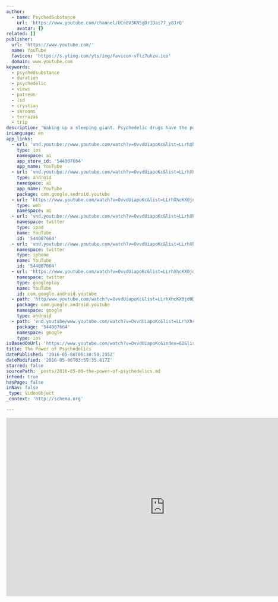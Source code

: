 ```yaml
---
author:
  - name: PsychedSubstance
    url: 'https://www.youtube.com/channel/UCn8V3KNSgDr1Dai77_y8JrQ'
    avatar: {}
related: []
publisher:
  url: 'https://www.youtube.com/'
  name: YouTube
  favicon: 'https://s.ytimg.com/yts/img/favicon-vflz7uhzw.ico'
  domain: www.youtube.com
keywords:
  - psychedsubstance
  - duration
  - psychedelic
  - views
  - patreon
  - lsd
  - crystian
  - shrooms
  - terrazas
  - trip
description: 'Waking up a sleeping giant. Psychedelic drugs have the potential to Wake You Up! Like us on Facebook: http://tinyurl.com/pg9lrat Support us on Patreon: https://www.patreon.com/psychedsubstance Thank you so much to everyone supporting us on Patreon!'
inLanguage: en
app_links:
  - url: 'vnd.youtube://www.youtube.com/watch?v=OvvdUiapoKc&list=LLrhXhcKX0jd0Dt-drNWQ_HA&index=62&feature=applinks'
    type: ios
    namespace: ai
    app_store_id: '544007664'
    app_name: YouTube
  - url: 'vnd.youtube://www.youtube.com/watch?v=OvvdUiapoKc&list=LLrhXhcKX0jd0Dt-drNWQ_HA&index=62&feature=applinks'
    type: android
    namespace: ai
    app_name: YouTube
    package: com.google.android.youtube
  - url: 'https://www.youtube.com/watch?v=OvvdUiapoKc&list=LLrhXhcKX0jd0Dt-drNWQ_HA&index=62&feature=applinks'
    type: web
    namespace: ai
  - url: 'vnd.youtube://www.youtube.com/watch?v=OvvdUiapoKc&list=LLrhXhcKX0jd0Dt-drNWQ_HA&index=62&feature=applinks'
    namespace: twitter
    type: ipad
    name: YouTube
    id: '544007664'
  - url: 'vnd.youtube://www.youtube.com/watch?v=OvvdUiapoKc&list=LLrhXhcKX0jd0Dt-drNWQ_HA&index=62&feature=applinks'
    namespace: twitter
    type: iphone
    name: YouTube
    id: '544007664'
  - url: 'https://www.youtube.com/watch?v=OvvdUiapoKc&list=LLrhXhcKX0jd0Dt-drNWQ_HA&index=62'
    namespace: twitter
    type: googleplay
    name: YouTube
    id: com.google.android.youtube
  - path: 'http/www.youtube.com/watch?v=OvvdUiapoKc&list=LLrhXhcKX0jd0Dt-drNWQ_HA&index=62'
    package: com.google.android.youtube
    namespace: google
    type: android
  - path: 'vnd.youtube/www.youtube.com/watch?v=OvvdUiapoKc&list=LLrhXhcKX0jd0Dt-drNWQ_HA&index=62'
    package: '544007664'
    namespace: google
    type: ios
isBasedOnUrl: 'https://www.youtube.com/watch?v=OvvdUiapoKc&index=62&list=LLrhXhcKX0jd0Dt-drNWQ_HA'
title: The Power of Psychedelics
datePublished: '2016-05-08T06:30:50.235Z'
dateModified: '2016-05-06T03:59:35.817Z'
starred: false
sourcePath: _posts/2016-05-08-the-power-of-psychedelics.md
inFeed: true
hasPage: false
inNav: false
_type: VideoObject
_context: 'http://schema.org'

---
```

<iframe src="https://cdn.embedly.com/widgets/media.html?src=https%3A%2F%2Fwww.youtube.com%2Fembed%2FOvvdUiapoKc%3Ffeature%3Doembed&amp;url=https%3A%2F%2Fwww.youtube.com%2Fwatch%3Fv%3DOvvdUiapoKc%26index%3D62%26list%3DLLrhXhcKX0jd0Dt-drNWQ_HA&amp;image=https%3A%2F%2Fi.ytimg.com%2Fvi%2FOvvdUiapoKc%2Fhqdefault.jpg&amp;key=b7d04c9b404c499eba89ee7072e1c4f7&amp;type=text%2Fhtml&amp;schema=youtube" width="854" height="480" scrolling="no" frameborder="0" allowfullscreen="" style=""></iframe>